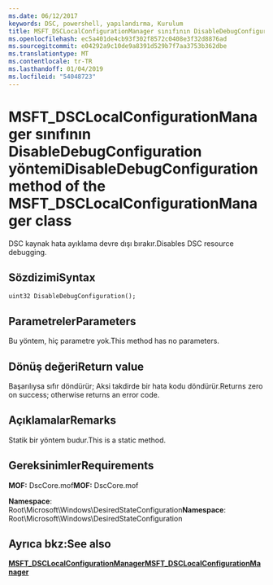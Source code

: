 ```yaml
---
ms.date: 06/12/2017
keywords: DSC, powershell, yapılandırma, Kurulum
title: MSFT_DSCLocalConfigurationManager sınıfının DisableDebugConfiguration yöntemi
ms.openlocfilehash: ec5a401de4cb93f302f8572c0408e3f32d8876ad
ms.sourcegitcommit: e04292a9c10de9a8391d529b7f7aa3753b362dbe
ms.translationtype: MT
ms.contentlocale: tr-TR
ms.lasthandoff: 01/04/2019
ms.locfileid: "54048723"
---
```

# <a name="disabledebugconfiguration-method-of-the-msftdsclocalconfigurationmanager-class"></a><span data-ttu-id="f82dc-103">MSFT_DSCLocalConfigurationManager sınıfının DisableDebugConfiguration yöntemi</span><span class="sxs-lookup"><span data-stu-id="f82dc-103">DisableDebugConfiguration method of the MSFT_DSCLocalConfigurationManager class</span></span>

<span data-ttu-id="f82dc-104">DSC kaynak hata ayıklama devre dışı bırakır.</span><span class="sxs-lookup"><span data-stu-id="f82dc-104">Disables DSC resource debugging.</span></span>

## <a name="syntax"></a><span data-ttu-id="f82dc-105">Sözdizimi</span><span class="sxs-lookup"><span data-stu-id="f82dc-105">Syntax</span></span>

```mof
uint32 DisableDebugConfiguration();
```

## <a name="parameters"></a><span data-ttu-id="f82dc-106">Parametreler</span><span class="sxs-lookup"><span data-stu-id="f82dc-106">Parameters</span></span>

<span data-ttu-id="f82dc-107">Bu yöntem, hiç parametre yok.</span><span class="sxs-lookup"><span data-stu-id="f82dc-107">This method has no parameters.</span></span>

## <a name="return-value"></a><span data-ttu-id="f82dc-108">Dönüş değeri</span><span class="sxs-lookup"><span data-stu-id="f82dc-108">Return value</span></span>

<span data-ttu-id="f82dc-109">Başarılıysa sıfır döndürür; Aksi takdirde bir hata kodu döndürür.</span><span class="sxs-lookup"><span data-stu-id="f82dc-109">Returns zero on success; otherwise returns an error code.</span></span>

## <a name="remarks"></a><span data-ttu-id="f82dc-110">Açıklamalar</span><span class="sxs-lookup"><span data-stu-id="f82dc-110">Remarks</span></span>

<span data-ttu-id="f82dc-111">Statik bir yöntem budur.</span><span class="sxs-lookup"><span data-stu-id="f82dc-111">This is a static method.</span></span>

## <a name="requirements"></a><span data-ttu-id="f82dc-112">Gereksinimler</span><span class="sxs-lookup"><span data-stu-id="f82dc-112">Requirements</span></span>

<span data-ttu-id="f82dc-113">**MOF:** DscCore.mof</span><span class="sxs-lookup"><span data-stu-id="f82dc-113">**MOF:** DscCore.mof</span></span>

<span data-ttu-id="f82dc-114">**Namespace**: Root\Microsoft\Windows\DesiredStateConfiguration</span><span class="sxs-lookup"><span data-stu-id="f82dc-114">**Namespace**: Root\Microsoft\Windows\DesiredStateConfiguration</span></span>

## <a name="see-also"></a><span data-ttu-id="f82dc-115">Ayrıca bkz:</span><span class="sxs-lookup"><span data-stu-id="f82dc-115">See also</span></span>

[<span data-ttu-id="f82dc-116">**MSFT_DSCLocalConfigurationManager**</span><span class="sxs-lookup"><span data-stu-id="f82dc-116">**MSFT_DSCLocalConfigurationManager**</span></span>](msft-dsclocalconfigurationmanager.md)